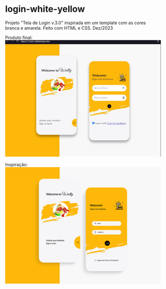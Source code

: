 # login-white-yellow
Projeto "Tela de Login v.3.0" inspirada em um template com as cores branca e amarela. 
Feito com HTML e CSS. 
Dez/2023

Produto final:
![projeto versão final](./img/printscreen-login-white-yellow.jpg)

Inspiração:
![projeto versão navegador](./img/login-yellow-white.jpg)
